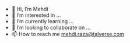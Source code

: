 - 👋 Hi, I’m Mehdi
- 👀 I’m interested in ...
- 🌱 I’m currently learning ...
- 💞️ I’m looking to collaborate on ...
- 📫 How to reach me mehdi.raza@talverse.com

<!---
mehdirazak/mehdirazak is a ✨ special ✨ repository because its `README.md` (this file) appears on your GitHub profile.
You can click the Preview link to take a look at your changes.
--->
